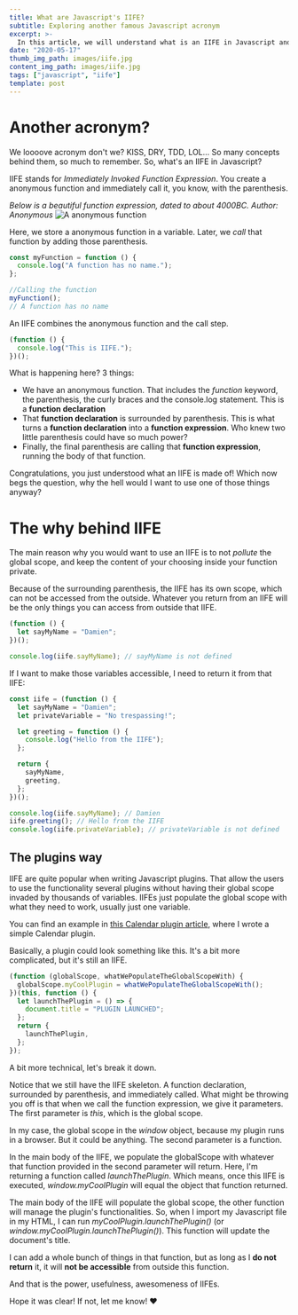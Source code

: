 ```yaml
---
title: What are Javascript's IIFE?
subtitle: Exploring another famous Javascript acronym
excerpt: >-
  In this article, we will understand what is an IIFE in Javascript and why you would want to use them.
date: "2020-05-17"
thumb_img_path: images/iife.jpg
content_img_path: images/iife.jpg
tags: ["javascript", "iife"]
template: post
---
```


# Another acronym?

We loooove acronym don't we? KISS, DRY, TDD, LOL... So many concepts behind them, so much to remember. So, what's an IIFE in Javascript?

IIFE stands for _Immediately Invoked Function Expression_. You create a anonymous function and immediately call it, you know, with the parenthesis.

_Below is a beautiful function expression, dated to about 4000BC. Author: Anonymous_
![A anonymous function](https://dev-to-uploads.s3.amazonaws.com/i/1d2jjab4chfcnkmu77dh.jpg)

Here, we store a anonymous function in a variable. Later, we _call_ that function by adding those parenthesis.

```javascript
const myFunction = function () {
  console.log("A function has no name.");
};

//Calling the function
myFunction();
// A function has no name
```

An IIFE combines the anonymous function and the call step.

```javascript
(function () {
  console.log("This is IIFE.");
})();
```

What is happening here? 3 things:

- We have an anonymous function. That includes the _function_ keyword, the parenthesis, the curly braces and the console.log statement. This is a **function declaration**
- That **function declaration** is surrounded by parenthesis. This is what turns a **function declaration** into a **function expression**. Who knew two little parenthesis could have so much power?
- Finally, the final parenthesis are calling that **function expression**, running the body of that function.

Congratulations, you just understood what an IIFE is made of! Which now begs the question, why the hell would I want to use one of those things anyway?

# The why behind IIFE

The main reason why you would want to use an IIFE is to not _pollute_ the global scope, and keep the content of your choosing inside your function private.

Because of the surrounding parenthesis, the IIFE has its own scope, which can not be accessed from the outside. Whatever you return from an IIFE will be the only things you can access from outside that IIFE.

```javascript
(function () {
  let sayMyName = "Damien";
})();

console.log(iife.sayMyName); // sayMyName is not defined
```

If I want to make those variables accessible, I need to return it from that IIFE:

```javascript
const iife = (function () {
  let sayMyName = "Damien";
  let privateVariable = "No trespassing!";

  let greeting = function () {
    console.log("Hello from the IIFE");
  };

  return {
    sayMyName,
    greeting,
  };
})();

console.log(iife.sayMyName); // Damien
iife.greeting(); // Hello from the IIFE
console.log(iife.privateVariable); // privateVariable is not defined
```

## The plugins way

IIFE are quite popular when writing Javascript plugins. That allow the users to use the functionality several plugins without having their global scope invaded by thousands of variables. IIFEs just populate the global scope with what they need to work, usually just one variable.

You can find an example in [this Calendar plugin article](https://damiencosset.com/posts/calendar-plugin-vanilla-js/), where I wrote a simple Calendar plugin.

Basically, a plugin could look something like this. It's a bit more complicated, but it's still an IIFE.

```javascript
(function (globalScope, whatWePopulateTheGlobalScopeWith) {
  globalScope.myCoolPlugin = whatWePopulateTheGlobalScopeWith();
})(this, function () {
  let launchThePlugin = () => {
    document.title = "PLUGIN LAUNCHED";
  };
  return {
    launchThePlugin,
  };
});
```

A bit more technical, let's break it down.

Notice that we still have the IIFE skeleton. A function declaration, surrounded by parenthesis, and immediately called. What might be throwing you off is that when we call the function expression, we give it parameters. The first parameter is _this_, which is the global scope.

In my case, the global scope in the _window_ object, because my plugin runs in a browser. But it could be anything. The second parameter is a function.

In the main body of the IIFE, we populate the globalScope with whatever that function provided in the second parameter will return. Here, I'm returning a function called _launchThePlugin_. Which means, once this IIFE is executed, _window.myCoolPlugin_ will equal the object that function returned.

The main body of the IIFE will populate the global scope, the other function will manage the plugin's functionalities. So, when I import my Javascript file in my HTML, I can run _myCoolPlugin.launchThePlugin()_ (or _window.myCoolPlugin.launchThePlugin()_). This function will update the document's title.

I can add a whole bunch of things in that function, but as long as I **do not return** it, it will **not be accessible** from outside this function.

And that is the power, usefulness, awesomeness of IIFEs.

Hope it was clear! If not, let me know! :heart:
